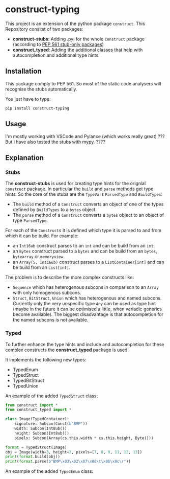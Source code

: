 # construct-typing
This project is an extension of the python package `construct`. This Repository consitst of two packages:

- **construct-stubs**: Adding .pyi for the whole `construct` package (according to  [PEP 561 stub-only packages](https://www.python.org/dev/peps/pep-0561/#stub-only-packages))
- **construct_typed**: Adding the additional classes that help with autocompletion and additional type hints.

## Installation
This package comply to PEP 561. So most of the static code analysers will recognise the stubs automatically.

You just have to type:
```
pip install construct-typing
```

## Usage
I'm mostly working with VSCode and Pylance (which works really great) ??? But i have also tested the stubs with mypy. ????


## Explanation
### Stubs
The **construct-stubs** is used for creating type hints for the orignial `construct` package. In particular the `build` and `parse` methods get type hints. So the core of the stubs  are the `TypeVar`s `ParsedType` and `BuildTypes`:
- The `build` method of a `Construct` converts an object of one of the types defined by `BuildTypes` to a `bytes` object.
- The `parse` method of a `Construct` converts a `bytes` object to an object of type `ParsedType`.

For each of the `Construct`s it is defined which type it is parsed to and from which it can be build. 
For example:
 - an `Int16ub` construct parses to an `int` and can be build from an `int`.
 - an `Bytes` construct parsed to a `bytes` and can be build from an `bytes`, `bytearray` or `memoryview`.
 - an `Array(5, Int16ub)` construct parses to a `ListContainer[int]` and can be build from an `List[int]`. 

The problem is to describe the more complex constructs like:
 - `Sequence` which has heterogenous subcons in comparison to an `Array` with only homogenous subcons. 
 - `Struct`, `BitStruct`, `Union` which has heterogenous and named subcons.
Currently only the very unspecific type `Any` can be used as type hint (maybe in the future it can be optimised a little, when variadic generics become available).
The biggest disadvantage is that autocompletion for the named subcons is not available.


### Typed
To further enhance the type hints and include and autocompletion for these complex constructs the **construct_typed** package is used.

It implements the following new types:
- TypedEnum
- TypedStruct
- TypedBitStruct
- TypedUnion


An example of the added `TypedStruct` class:

```python
from construct import *
from construct_typed import *

class Image(TypedContainer):
    signature: Subcon(Const(b"BMP"))
    width: Subcon(Int8ub())
    height: Subcon(Int8ub())
    pixels: Subcon(Array(cs.this.width * cs.this.height, Byte()))

format = TypedStruct(Image)
obj = Image(width=3, height=2, pixels=[7, 8, 9, 11, 12, 13])
print(format.build(obj))
print(format.parse(b"BMP\x03\x02\x07\x08\t\x0b\x0c\r"))
```

An example of the added `TypedEnum` class:

